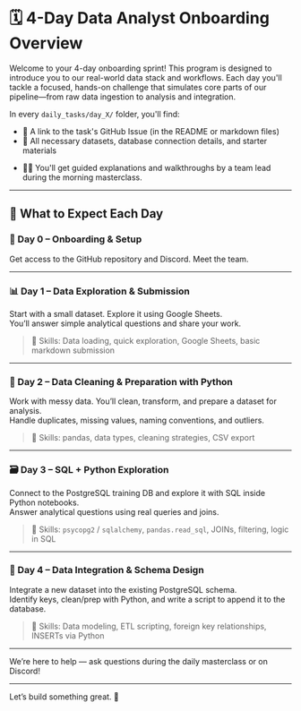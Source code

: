 # 🗓️ 4-Day Data Analyst Onboarding Overview

Welcome to your 4-day onboarding sprint! This program is designed to introduce you to our real-world data stack and workflows. Each day you'll tackle a focused, hands-on challenge that simulates core parts of our pipeline—from raw data ingestion to analysis and integration.

In every `daily_tasks/day_X/` folder, you'll find:
- 🔗 A link to the task's GitHub Issue (in the README or markdown files)
- 📂 All necessary datasets, database connection details, and starter materials

+ 🧑‍🏫 You'll get guided explanations and walkthroughs by a team lead during the morning masterclass.

---

## 📍 What to Expect Each Day

### 📌 Day 0 – Onboarding & Setup
Get access to the GitHub repository and Discord. Meet the team. 

---

### 📊 Day 1 – Data Exploration & Submission
Start with a small dataset. Explore it using Google Sheets.  
You’ll answer simple analytical questions and share your work.

> 🧰 Skills: Data loading, quick exploration, Google Sheets, basic markdown submission

---

### 🧹 Day 2 – Data Cleaning & Preparation with Python
Work with messy data. You’ll clean, transform, and prepare a dataset for analysis.  
Handle duplicates, missing values, naming conventions, and outliers.

> 🧰 Skills: pandas, data types, cleaning strategies, CSV export

---

### 🗃️ Day 3 – SQL + Python Exploration
Connect to the PostgreSQL training DB and explore it with SQL inside Python notebooks.  
Answer analytical questions using real queries and joins.

> 🧰 Skills: `psycopg2` / `sqlalchemy`, `pandas.read_sql`, JOINs, filtering, logic in SQL

---

### 🧮 Day 4 – Data Integration & Schema Design
Integrate a new dataset into the existing PostgreSQL schema.  
Identify keys, clean/prep with Python, and write a script to append it to the database.

> 🧰 Skills: Data modeling, ETL scripting, foreign key relationships, INSERTs via Python

---

We’re here to help — ask questions during the daily masterclass or on Discord!

---

Let’s build something great. 💪

